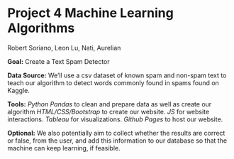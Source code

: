 # Project 4 Machine Learning Algorithms

Robert Soriano, Leon Lu, Nati, Aurelian

**Goal:** Create a Text Spam Detector

**Data Source:** We’ll use a csv dataset of known spam and non-spam text to teach our algorithm to detect words commonly found in spams found on Kaggle.

**Tools:** *Python Pandas* to clean and prepare data as well as create our algorithm *HTML/CSS/Bootstrap* to create our website.
*JS* for website interactions.
*Tableau* for visualizations.
*Github Pages* to host our website.

**Optional:** We also potentially aim to collect whether the results are correct or false, from the user, and add this information to our database so that the machine can keep learning, if feasible.
